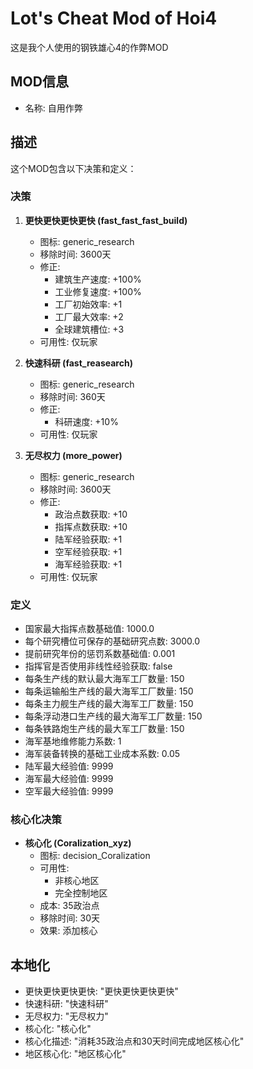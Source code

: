# Lot's Cheat Mod of Hoi4

这是我个人使用的钢铁雄心4的作弊MOD

## MOD信息

- 名称: 自用作弊

## 描述

这个MOD包含以下决策和定义：

### 决策

1. **更快更快更快更快 (fast_fast_fast_build)**
    - 图标: generic_research
    - 移除时间: 3600天
    - 修正:
        - 建筑生产速度: +100%
        - 工业修复速度: +100%
        - 工厂初始效率: +1
        - 工厂最大效率: +2
        - 全球建筑槽位: +3
    - 可用性: 仅玩家

2. **快速科研 (fast_reasearch)**
    - 图标: generic_research
    - 移除时间: 360天
    - 修正:
        - 科研速度: +10%
    - 可用性: 仅玩家

3. **无尽权力 (more_power)**
    - 图标: generic_research
    - 移除时间: 3600天
    - 修正:
        - 政治点数获取: +10
        - 指挥点数获取: +10
        - 陆军经验获取: +1
        - 空军经验获取: +1
        - 海军经验获取: +1
    - 可用性: 仅玩家

### 定义

- 国家最大指挥点数基础值: 1000.0
- 每个研究槽位可保存的基础研究点数: 3000.0
- 提前研究年份的惩罚系数基础值: 0.001
- 指挥官是否使用非线性经验获取: false
- 每条生产线的默认最大海军工厂数量: 150
- 每条运输船生产线的最大海军工厂数量: 150
- 每条主力舰生产线的最大海军工厂数量: 150
- 每条浮动港口生产线的最大海军工厂数量: 150
- 每条铁路炮生产线的最大军工厂数量: 150
- 海军基地维修能力系数: 1
- 海军装备转换的基础工业成本系数: 0.05
- 陆军最大经验值: 9999
- 海军最大经验值: 9999
- 空军最大经验值: 9999

### 核心化决策

- **核心化 (Coralization_xyz)**
  - 图标: decision_Coralization
  - 可用性:
    - 非核心地区
    - 完全控制地区
  - 成本: 35政治点
  - 移除时间: 30天
  - 效果: 添加核心

## 本地化

- 更快更快更快更快: "更快更快更快更快"
- 快速科研: "快速科研"
- 无尽权力: "无尽权力"
- 核心化: "核心化"
- 核心化描述: "消耗35政治点和30天时间完成地区核心化"
- 地区核心化: "地区核心化"
